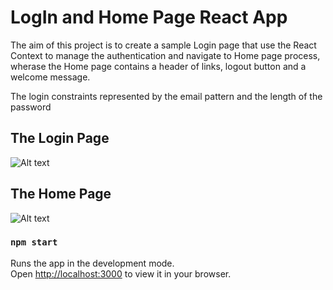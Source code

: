 # LogIn and Home Page React App

The aim of this project is to create a sample Login page that use the React Context to manage the authentication and navigate to Home page process, wherase the Home page contains a header of links, logout button and a welcome message.

The login constraints represented by the email pattern and the length of the password

## The Login Page

![Alt text](https://github.com/AbdulghaffarAbed/login-app/blob/master/UI_images/login_page.PNG)


## The Home Page

![Alt text](https://github.com/AbdulghaffarAbed/login-app/blob/master/UI_images/home_page.PNG)

### `npm start`

Runs the app in the development mode.\
Open [http://localhost:3000](http://localhost:3000) to view it in your browser.